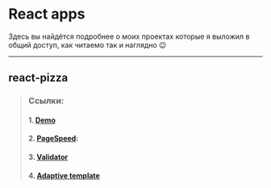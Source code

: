 # React apps
Здесь вы найдётся подробнее о моих проектах которые я выложил в общий доступ, как читаемо так и наглядно &#128521;
***

## react-pizza
> ### Ссылки:
> #### 1. [Demo](https://my-react-pizza-is-here.herokuapp.com/ 'Demo App')
> #### 2. [PageSpeed](https://pagespeed.web.dev/report?url=https%3A%2F%2Fmy-react-pizza-is-here.herokuapp.com 'Page Speed'):
> #### 3. [Validator](https://validator.w3.org/nu/?doc=http%3A%2F%2Fmy-react-pizza-is-here.herokuapp.com%2F 'Validator W3')
> #### 4. [Adaptive template](https://github.com/brokuka/Adaptive-for-react-apps#react-pizza 'Repository Url')